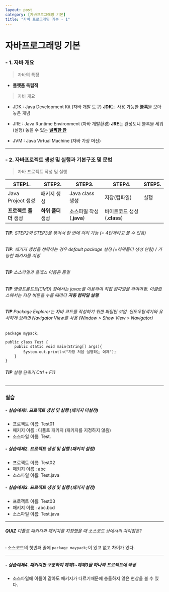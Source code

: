 ```yaml
---
layout: post
category: [자바프로그래밍 기본]
title: "자바 프로그래밍 기본 - 1"
---
```


# 자바프로그래밍 기본

### - 1. 자바 개요

> 자바의 특징 

* **플랫폼 독립적**

> 자바 개요

* JDK : Java Development Kit (자바 개발 도구)
    **JDK**는 사용 가능한 <u>**블록**</u>을 모아 놓은 개념

* JRE : Java Runtime Environment (자바 개발환경)
    **JRE**는 완성도니 블록을 세워(실행) 놓을 수 있는 <u>**널찍한 판**</u>

* JVM : Java Virtual Machine (자바 가상 머신)

---

### - 2.  자바프로젝트 생성 및 실행과 기본구조 및 문법

> 자바 프로젝트 작성 및 실행

|STEP1.|STEP2.|STEP3.|STEP4.|STEP5.|
|--|--|--|--|--|
|Java Project 생성|패키지 생성|Java class 생성|저장(컴파일)|실행|
|**프로젝트 폴더** 생성|**하위 폴더** 생성|소스파일 작성(**.java**)|바이트코드 생성(**.class**)| |

###### **TIP**. STEP2와 STEP3을 묶어서 한 번에 처리 가능 (= 4단계라고 볼 수 있음)
###### **TIP**. 패키지 생성을 생략하는 경우 default package 설정 (=하위폴더 생성 안함) /  가능한 패키지를 지정
###### **TIP** 소스파일과 클래스 이름은 동일
###### **TIP** 명령프롬프트(CMD) 창에서는 javac를 이용하여 직접 컴파일을 하여야함. 이클립스에서는 저장 버튼을 누를 때마다 **자동 컴파일 실행**
###### **TIP** Package Explorer는 자바 코드를 작성하기 위한 파일만 보임. 윈도우탐색기와 유사하게 보려면 Navigator View를 사용 (Window > Show View > Navigator)

```
package mypack;

public class Test { 
    public static void main(String[] args){
        System.out.println("가장 처음 실행하는 예제");
    }
}
```

###### **TIP** 실행 단축기 Ctrl + F11
---
### 실습

##### - 실습예제1. 프로젝트 생성 및 실행 (패키지 미설정)
- 프로젝트 이름: Test01
- 패키지 이름 : 디폴트 패키지 (패키지를 지정하지 않음)
- 소스파일 이름: Test.

##### - 실습예제2. 프로젝트 생성 및 실행 (패키지 설정)
- 프로젝트 이름: Test02
- 패키지 이름 : abc
- 소스파일 이름: Test.java

##### - 실습예제3. 프로젝트 생성 및 실행 (패키지 설정)
- 프로젝트 이름: Test03
- 패키지 이름 : abc.bcd
- 소스파일 이름: Test.java

---

###### **QUIZ** 디폴트 패키지와 패키지를 지정했을 때 소스코드 상에서의 차이점은?
: 소스코드의 첫번째 줄에 `package maypack;`이 있고 없고 차이가 있다.

---

##### - 실습예제4. 패키지만 구분하여 예제1~예제3을 하나의 프로젝트에 작성
* 소스파일에 이름이 같아도 패키지가 다르기때문에 충돌하지 않은 현상을 볼 수 있다.

